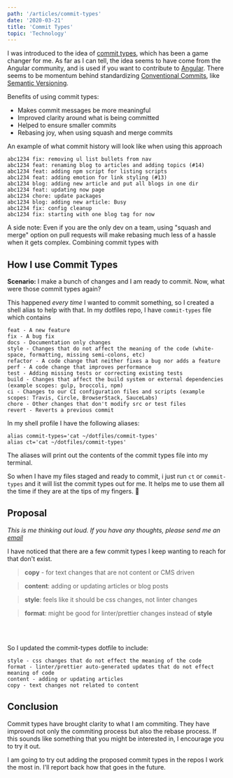 ```yaml
---
path: '/articles/commit-types'
date: '2020-03-21'
title: 'Commit Types'
topic: 'Technology'
---
```


I was introduced to the idea of [commit types](https://github.com/commitizen/conventional-commit-types/blob/master/index.json), which has been a game changer for me.  As far as I can tell, the idea seems to have come from the Angular community, and is used if you want to contribute to [Angular](https://github.com/angular/angular/blob/master/CONTRIBUTING.md#type).  There seems to be momentum behind standardizing [Conventional Commits](https://www.conventionalcommits.org/en/v1.0.0/), like [Semantic Versioning](https://semver.org/).

Benefits of using commit types:

- Makes commit messages be more meaningful
- Improved clarity around what is being committed
- Helped to ensure smaller commits
- Rebasing joy, when using squash and merge commits

An example of what commit history will look like when using this approach
```
abc1234 fix: removing ul list bullets from nav
abc1234 feat: renaming blog to articles and adding topics (#14)
abc1234 feat: adding npm script for listing scripts
abc1234 feat: adding emotion for link styling (#13)
abc1234 blog: adding new article and put all blogs in one dir
abc1234 feat: updating now page
abc1234 chore: update packages
abc1234 blog: adding new article: Busy
abc1234 fix: config cleanup
abc1234 fix: starting with one blog tag for now
```

A side note: Even if you are the only dev on a team, using "squash and merge" option on pull requests will make rebasing much less of a hassle when it gets complex.  Combining commit types with 

## How I use Commit Types

**Scenario:** I make a bunch of changes and I am ready to commit.  Now, what were those commit types again?

This happened _every time_ I wanted to commit something, so I created a shell alias to help with that.  In my dotfiles repo, I have `commit-types` file which contains

```
feat - A new feature
fix - A bug fix
docs - Documentation only changes
style - Changes that do not affect the meaning of the code (white-space, formatting, missing semi-colons, etc)
refactor - A code change that neither fixes a bug nor adds a feature
perf - A code change that improves performance
test - Adding missing tests or correcting existing tests
build - Changes that affect the build system or external dependencies (example scopes: gulp, broccoli, npm)
ci - Changes to our CI configuration files and scripts (example scopes: Travis, Circle, BrowserStack, SauceLabs)
chore - Other changes that don't modify src or test files
revert - Reverts a previous commit
```
In my shell profile I have the following aliases:

```
alias commit-types='cat ~/dotfiles/commit-types'
alias ct='cat ~/dotfiles/commit-types'
```

The aliases will print out the contents of the commit types file into my terminal.

So when I have my files staged and ready to commit, i just run `ct` or `commit-types` and it will list the commit types out for me. It helps me to use them all the time if they are at the tips of my fingers. 🎉

## Proposal

*This is me thinking out loud.  If you have any thoughts, please send me an [email](mailto:hellothere@juleschevalier.com)*

I have noticed that there are a few commit types I keep wanting to reach for that don't exist.

> **copy** - for text changes that are not content or CMS driven

> **content**: adding or updating articles or blog posts

> **style**: feels like it should be css changes, not linter changes

> **format**: might be good for linter/prettier changes instead of **style**

<br>
<br>

So I updated the commit-types dotfile to include:
```
style - css changes that do not effect the meaning of the code
format - linter/prettier auto-generated updates that do not effect meaning of code
content - adding or updating articles
copy - text changes not related to content
```



## Conclusion

Commit types have brought clarity to what I am commiting.  They have improved not only the commiting process but also the rebase process.  If this sounds like something that you might be interested in, I encourage you to try it out.

I am going to try out adding the proposed commit types in the repos I work the most in.  I'll report back how that goes in the future.
